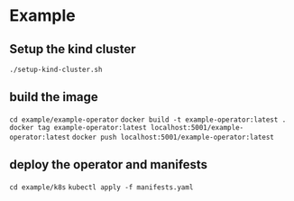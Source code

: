 # Example

## Setup the kind cluster

`./setup-kind-cluster.sh`

## build the image

`cd example/example-operator`
`docker build -t example-operator:latest .`
`docker tag example-operator:latest localhost:5001/example-operator:latest`
`docker push localhost:5001/example-operator:latest`

## deploy the operator and manifests

`cd example/k8s`
`kubectl apply -f manifests.yaml`
